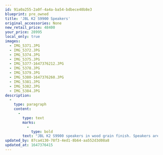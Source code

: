 ```yaml
---
id: 91a0a255-2a0f-4a4a-ba54-bdbece40b8e3
blueprint: pre_owned
title: 'JBL K2 S9900 Speakers'
original_accessories: None
new_retail_price: 48400
your_price: 28995
local_only: true
images:
  - IMG_5371.JPG
  - IMG_5372.JPG
  - IMG_5374.JPG
  - IMG_5375.JPG
  - IMG_5377-1647376212.JPG
  - IMG_5378.JPG
  - IMG_5379.JPG
  - IMG_5380-1647376260.JPG
  - IMG_5381.JPG
  - IMG_5382.JPG
  - IMG_5384.JPG
description:
  -
    type: paragraph
    content:
      -
        type: text
        marks:
          -
            type: bold
        text: "JBL K2 S9900 speakers in wood grain finish. Speakers are in excellent overall condition and sound spectacular. There are a couple of\_ (very minor) scuffs/minor scratches on the side/back and a couple of unfortunate dings on the top/back edge of one speaker (see photo). These all could likely be touched up from someone familiar with woodworking/refinishing. The speakers sell as new for $48,400.00. We have no boxes and packing so these will need to be a local sale with pick-up.\_"
updated_by: 87ca4130-78f3-4ed1-8b64-aa552d3d08a8
updated_at: 1647376415
---
```

